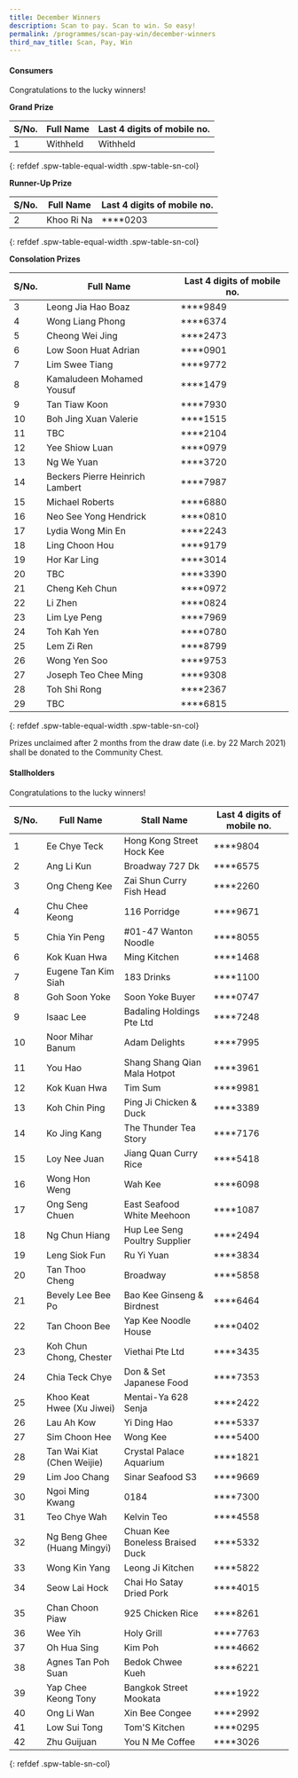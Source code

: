```yaml
---
title: December Winners
description: Scan to pay. Scan to win. So easy!
permalink: /programmes/scan-pay-win/december-winners
third_nav_title: Scan, Pay, Win
---
```


#### Consumers
Congratulations to the lucky winners!


**Grand Prize** 


|S/No.| Full Name                     | Last 4 digits of mobile no. |
|-----|-------------------------------|-----------------------------|
| 1   |Withheld                       |   Withheld                  |
{: refdef .spw-table-equal-width .spw-table-sn-col}

**Runner-Up Prize** 

|S/No.| Full Name                     | Last 4 digits of mobile no. |
|-----|-------------------------------|-----------------------------|
| 2   |Khoo Ri Na                     | \*\*\*\*0203                |
{: refdef .spw-table-equal-width .spw-table-sn-col}

**Consolation Prizes** 

| S/No. | Full Name                       | Last 4 digits of mobile no. |
|-------|---------------------------------|-----------------------------|
|   3   | Leong Jia Hao Boaz              |         \*\*\*\*9849        |
|   4   | Wong Liang Phong                |         \*\*\*\*6374        |
|   5   | Cheong Wei Jing                 |         \*\*\*\*2473        |
|   6   | Low Soon Huat Adrian            |         \*\*\*\*0901        |
|   7   | Lim Swee Tiang                  |         \*\*\*\*9772        |
|   8   | Kamaludeen Mohamed Yousuf       |         \*\*\*\*1479        |
|   9   | Tan Tiaw Koon                   |         \*\*\*\*7930        |
|   10  | Boh Jing Xuan Valerie           |         \*\*\*\*1515        |
|   11  | TBC                             |         \*\*\*\*2104        |
|   12  | Yee Shiow Luan                  |         \*\*\*\*0979        |
|   13  | Ng We Yuan                      |         \*\*\*\*3720        |
|   14  | Beckers Pierre Heinrich Lambert |         \*\*\*\*7987        |
|   15  | Michael Roberts                 |         \*\*\*\*6880        |
|   16  | Neo See Yong Hendrick           |         \*\*\*\*0810        |
|   17  | Lydia Wong Min En               |         \*\*\*\*2243        |
|   18  | Ling Choon Hou                  |         \*\*\*\*9179        |
|   19  | Hor Kar Ling                    |         \*\*\*\*3014        |
|   20  | TBC                             |         \*\*\*\*3390        |
|   21  | Cheng Keh Chun                  |         \*\*\*\*0972        |
|   22  | Li Zhen                         |         \*\*\*\*0824        |
|   23  | Lim Lye Peng                    |         \*\*\*\*7969        |
|   24  | Toh Kah Yen                     |         \*\*\*\*0780        |
|   25  | Lem Zi Ren                      |         \*\*\*\*8799        |
|   26  | Wong Yen Soo                    |         \*\*\*\*9753        |
|   27  | Joseph Teo Chee Ming            |         \*\*\*\*9308        |
|   28  | Toh Shi Rong                    |         \*\*\*\*2367        |
|   29  | TBC                             |         \*\*\*\*6815        |
{: refdef .spw-table-equal-width .spw-table-sn-col}

<span class="spw-disclaimer">Prizes unclaimed after 2 months from the draw date (i.e. by 22 March 2021) shall be donated to the Community Chest.</span> 

#### Stallholders
Congratulations to the lucky winners!

| S/No. | Full Name                   | Stall Name                        | Last 4 digits of mobile no. |
|-------|-----------------------------|-----------------------------------|-----------------------------|
| 1     | Ee Chye   Teck              | Hong Kong   Street Hock Kee       | \*\*\*\*9804                |
| 2     | Ang Li Kun                  | Broadway 727 Dk                   | \*\*\*\*6575                |
| 3     | Ong Cheng Kee               | Zai Shun Curry Fish Head          | \*\*\*\*2260                |
| 4     | Chu Chee Keong              | 116 Porridge                      | \*\*\*\*9671                |
| 5     | Chia Yin Peng               | #01-47 Wanton Noodle              | \*\*\*\*8055                |
| 6     | Kok Kuan Hwa                | Ming Kitchen                      | \*\*\*\*1468                |
| 7     | Eugene Tan Kim Siah         | 183 Drinks                        | \*\*\*\*1100                |
| 8     | Goh Soon Yoke               | Soon Yoke Buyer                   | \*\*\*\*0747                |
| 9     | Isaac Lee                   | Badaling Holdings Pte Ltd         | \*\*\*\*7248                |
| 10    | Noor Mihar Banum            | Adam Delights                     | \*\*\*\*7995                |
| 11    | You Hao                     | Shang Shang Qian Mala Hotpot      | \*\*\*\*3961                |
| 12    | Kok Kuan Hwa                | Tim Sum                           | \*\*\*\*9981                |
| 13    | Koh Chin Ping               | Ping Ji Chicken & Duck            | \*\*\*\*3389                |
| 14    | Ko Jing Kang                | The Thunder Tea Story             | \*\*\*\*7176                |
| 15    | Loy Nee Juan                | Jiang Quan Curry Rice             | \*\*\*\*5418                |
| 16    | Wong Hon Weng               | Wah Kee                           | \*\*\*\*6098                |
| 17    | Ong Seng Chuen              | East Seafood White Meehoon        | \*\*\*\*1087                |
| 18    | Ng Chun Hiang               | Hup Lee Seng Poultry Supplier     | \*\*\*\*2494                |
| 19    | Leng Siok Fun               | Ru Yi Yuan                        | \*\*\*\*3834                |
| 20    | Tan Thoo Cheng              | Broadway                          | \*\*\*\*5858                |
| 21    | Bevely Lee Bee Po           | Bao Kee Ginseng & Birdnest        | \*\*\*\*6464                |
| 22    | Tan Choon Bee               | Yap Kee Noodle House              | \*\*\*\*0402                |
| 23    | Koh Chun Chong, Chester     | Viethai Pte Ltd                   | \*\*\*\*3435                |
| 24    | Chia Teck Chye              | Don & Set Japanese Food           | \*\*\*\*7353                |
| 25    | Khoo Keat Hwee (Xu Jiwei)   | Mentai-Ya 628 Senja               | \*\*\*\*2422                |
| 26    | Lau Ah Kow                  | Yi Ding Hao                       | \*\*\*\*5337                |
| 27    | Sim Choon Hee               | Wong Kee                          | \*\*\*\*5400                |
| 28    | Tan Wai Kiat (Chen Weijie)  | Crystal Palace Aquarium           | \*\*\*\*1821                |
| 29    | Lim Joo Chang               | Sinar Seafood S3                  | \*\*\*\*9669                |
| 30    | Ngoi Ming Kwang             | 0184                              | \*\*\*\*7300                |
| 31    | Teo Chye Wah                | Kelvin Teo                        | \*\*\*\*4558                |
| 32    | Ng Beng Ghee (Huang Mingyi) | Chuan Kee Boneless Braised Duck   | \*\*\*\*5332                |
| 33    | Wong Kin Yang               | Leong Ji Kitchen                  | \*\*\*\*5822                |
| 34    | Seow Lai Hock               | Chai Ho Satay Dried Pork          | \*\*\*\*4015                |
| 35    | Chan Choon Piaw             | 925 Chicken Rice                  | \*\*\*\*8261                |
| 36    | Wee Yih                     | Holy Grill                        | \*\*\*\*7763                |
| 37    | Oh Hua Sing                 | Kim Poh                           | \*\*\*\*4662                |
| 38    | Agnes Tan Poh Suan          | Bedok Chwee Kueh                  | \*\*\*\*6221                |
| 39    | Yap Chee Keong Tony         | Bangkok Street Mookata            | \*\*\*\*1922                |
| 40    | Ong Li Wan                  | Xin Bee Congee                    | \*\*\*\*2992                |
| 41    | Low Sui Tong                | Tom'S Kitchen                     | \*\*\*\*0295                |
| 42    | Zhu Guijuan                 | You N Me Coffee                   | \*\*\*\*3026                |
{: refdef .spw-table-sn-col}